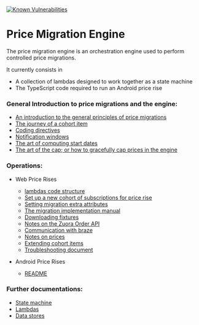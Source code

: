[![Known Vulnerabilities](https://snyk.io/test/github/guardian/price-migration-engine/badge.svg?targetFile=build.sbt)](https://snyk.io/test/github/guardian/price-migration-engine?targetFile=build.sbt)

# Price Migration Engine

The price migration engine is an orchestration engine used to perform controlled price migrations. 

It currently consists in

- A collection of lambdas designed to work together as a state machine
- The TypeScript code required to run an Android price rise

### General Introduction to price migrations and the engine:

- [An introduction to the general principles of price migrations](docs/price-migrations-from-first-principles.md)
- [The journey of a cohort item](docs/the-journey-of-a-cohort-item.md)
- [Coding directives](docs/coding-directives.md)
- [Notification windows](docs/notification-windows.md)
- [The art of computing start dates](docs/start-date-computation.md)
- [The art of the cap; or how to gracefully cap prices in the engine](docs/the-art-of-the-cap.md)

### Operations:

- Web Price Rises
    - [lambdas code structure](docs/lambdas-code-structure.md)
    - [Set up a new cohort of subscriptions for price rise](docs/subscription-numbers-upload.md)
    - [Setting migration extra attributes](docs/migration-extra-attributes.md)
    - [The migration implementation manual](docs/migration-implementation-manual.md)
    - [Downloading fixtures](docs/downloading-fixtures.md)
    - [Notes on the Zuora Order API](docs/zuora-order-api.md)
    - [Communication with braze](docs/communication-with-braze.md)
    - [Notes on prices](docs/notes-on-prices.md)
    - [Extending cohort items](docs/extending-CohortItem.md)
    - [Troubleshooting document](docs/troubleshooting.md)

- Android Price Rises
    - [README](./android-price-rise/README.md)


### Further documentations:

* [State machine](stateMachine/README.md)
* [Lambdas](lambda/README.md)
* [Data stores](dynamoDb/README.md)
